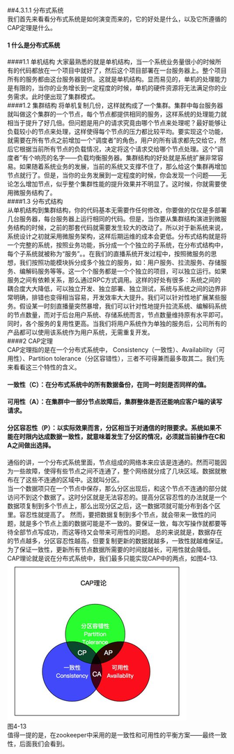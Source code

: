 ##4.3.1.1 分布式系统  
我们首先来看看分布式系统是如何演变而来的，它的好处是什么，以及它所遵循的CAP定理是什么。
#### 1 什么是分布式系统 
####1.1 单机结构
大家最熟悉的就是单机结构，当一个系统业务量很小的时候所有的代码都放在一个项目中就好了，然后这个项目部署在一台服务器上。整个项目所有的服务都由这台服务器提供。这就是单机结构。显而易见的，单机的处理能力是有限的，当你的业务增长到一定程度的时候，单机的硬件资源将无法满足你的业务需求。此时便出现了集群模式。  
####1.2 集群结构
将单机复制几份，这样就构成了一个集群。集群中每台服务器就叫做这个集群的一个节点，每个节点都提供相同的服务，这样系统的处理能力就相当于提升了好几倍。但问题是用户的请求究竟由哪个节点来处理呢？最好能够让负载较小的节点来处理，这样使得每个节点的压力都比较平均。要实现这个功能，就需要在所有节点之前增加一个“调度者”的角色，用户的所有请求都先交给它，然后它根据当前所有节点的负载情况，决定将这个请求交给哪个节点处理。这个“调度者”有个响亮的名字——负载均衡服务器。集群结构的好处就是系统扩展非常容易。如果随着系统业务的发展，当前的系统又支撑不住了，那么给这个集群再增加节点就行了。但是，当你的业务发展到一定程度的时候，你会发现一个问题——无论怎么增加节点，似乎整个集群性能的提升效果并不明显了。这时候，你就需要使用微服务结构了。  
####1.3 分布式结构  
从单机结构到集群结构，你的代码基本无需要作任何修改，你要做的仅仅是多部署几台服务器，每台服务器上运行相同的代码。但是，当你要从集群结构演进到微服务结构的时候，之前的那套代码就需要发生较大的改动了。所以对于新系统来说，系统设计之初就采用微服务架构，这样后期运维的成本会更低。分布式结构就是将一个完整的系统，按照业务功能，拆分成一个个独立的子系统，在分布式结构中，每个子系统就被称为“服务”。。在我们的直播系统开发过程中，按照微服务的思想，我们按照功能模块拆分成多个独立的服务，如：用户服务、拉流服务、存储服务、编解码服务等等。这一个个服务都是一个个独立的项目，可以独立运行。如果服务之间有依赖关系，那么通过RPC方式调用。这样的好处有很多：系统之间的耦合度大大降低，可以独立开发、独立部署、独立测试，系统与系统之间的边界非常明确，排错也变得相当容易，开发效率大大提升。我们可以针对性地扩展某些服务。假设某一时刻直播量突然暴增，我们可以针对性地提升拉流系统、编解码系统的节点数量，而对于后台用户系统、存储系统而言，节点数量维持原有水平即可。同时，各个服务的复用性更高。当我们将用户系统作为单独的服务后，公司所有的产品都可以使用该系统作为用户系统，无需重复开发。  
####2 CAP定理  
CAP定理指的是在一个分布式系统中， Consistency（一致性）、Availability（可用性）、Partition tolerance（分区容错性），三者不可得兼而最多取其二。我们先来看看这三个特性的含义。
#### 一致性（C）：在分布式系统中的所有数据备份，在同一时刻是否同样的值。
#### 可用性（A）：在集群中一部分节点故障后，集群整体是否还能响应客户端的读写请求。
#### 分区容忍性（P）：以实际效果而言，分区相当于对通信的时限要求。系统如果不能在时限内达成数据一致性，就意味着发生了分区的情况，必须就当前操作在C和A之间做出选择。  
通俗的讲，一个分布式系统里面，节点组成的网络本来应该是连通的。然而可能因为一些故障，使得有些节点之间不连通了，整个网络就分成了几块区域。数据就散布在了这些不连通的区域中。这就叫分区。  
当一个数据项只在一个节点中保存，那么分区出现后，和这个节点不连通的部分就访问不到这个数据了。这时分区就是无法容忍的。提高分区容忍性的办法就是一个数据项复制到多个节点上，那么出现分区之后，这一数据项就可能分布到各个区里。容忍性就提高了。
然而，要把数据复制到多个节点，就会带来一致性的问题，就是多个节点上面的数据可能是不一致的。要保证一致，每次写操作就都要等待全部节点写成功，而这等待又会带来可用性的问题。
总的来说就是，数据存在的节点越多，分区容忍性越高，但要复制更新的数据就越多，一致性就越难保证。为了保证一致性，更新所有节点数据所需要的时间就越长，可用性就会降低。  
CAP理论就是说在分布式系统中，我们最多只能实现CAP中的两点，如图4-13.  
![](/assets/CAP.jpg)  
图4-13  
值得一提的是，在zookeeper中采用的是一致性和可用性的平衡方案——最终一致性，后面我们会看到。

